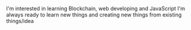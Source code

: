 I'm interested in learning Blockchain,
 web developing and JavaScript 
I'm always ready to learn new things and creating new things 
from existing things/idea
